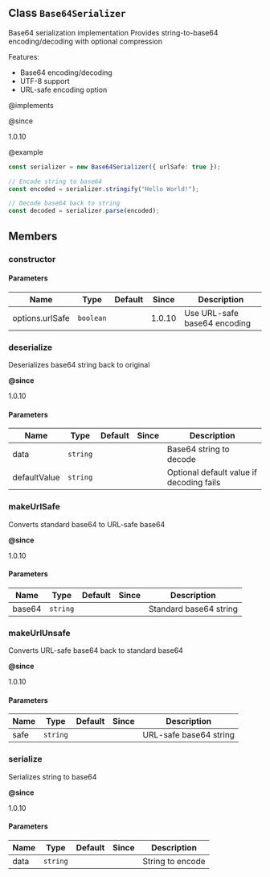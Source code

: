 ## Class `Base64Serializer`
Base64 serialization implementation
Provides string-to-base64 encoding/decoding with optional compression

Features:
- Base64 encoding/decoding
- UTF-8 support
- URL-safe encoding option

@implements 


@since 

1.0.10

@example 

```typescript
const serializer = new Base64Serializer({ urlSafe: true });

// Encode string to base64
const encoded = serializer.stringify("Hello World!");

// Decode base64 back to string
const decoded = serializer.parse(encoded);
```


## Members

### constructor


#### Parameters
| Name | Type | Default | Since | Description |
|------|------|---------|-------|------------|
|  options.urlSafe  | `boolean` |  | 1.0.10 | Use URL-safe base64 encoding |


### deserialize
Deserializes base64 string back to original

**@since** 

1.0.10


#### Parameters
| Name | Type | Default | Since | Description |
|------|------|---------|-------|------------|
|  data  | `string` |  |  | Base64 string to decode |
|  defaultValue  | `string` |  |  | Optional default value if decoding fails |


### makeUrlSafe
Converts standard base64 to URL-safe base64

**@since** 

1.0.10


#### Parameters
| Name | Type | Default | Since | Description |
|------|------|---------|-------|------------|
|  base64  | `string` |  |  | Standard base64 string |


### makeUrlUnsafe
Converts URL-safe base64 back to standard base64

**@since** 

1.0.10


#### Parameters
| Name | Type | Default | Since | Description |
|------|------|---------|-------|------------|
|  safe  | `string` |  |  | URL-safe base64 string |


### serialize
Serializes string to base64

**@since** 

1.0.10


#### Parameters
| Name | Type | Default | Since | Description |
|------|------|---------|-------|------------|
|  data  | `string` |  |  | String to encode |

